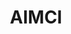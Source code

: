 ---
layout: page
title: AIMCI
description: AI-Guided Resource Management for Advanced Cyberinfrastructure
img: assets/img/logo.png
importance: 1
category: research
tags: [aimci]
---